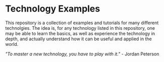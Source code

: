 # Technology Examples

This repository is a collection of examples and tutorials for many different technolgies. The idea is, for any technology listed in this repository, one may be able to learn the basics, as well as experience the technology in depth, and actually understand how it can be useful and applied in the world.

*"To master a new technology, you have to play with it."* - Jordan Peterson
